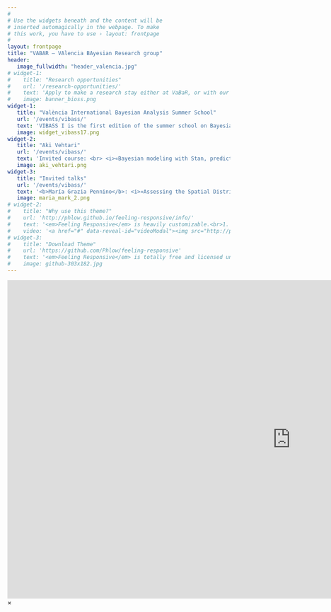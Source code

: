 ```yaml
---
#
# Use the widgets beneath and the content will be
# inserted automagically in the webpage. To make
# this work, you have to use › layout: frontpage
#
layout: frontpage
title: "VABAR – VAlencia BAyesian Research group"
header:
   image_fullwidth: "header_valencia.jpg"
# widget-1:
#    title: "Research opportunities"
#    url: '/research-opportunities/'
#    text: 'Apply to make a research stay either at VaBaR, or with our partners BioSS in Scotland.'
#    image: banner_bioss.png
widget-1:
   title: "València International Bayesian Analysis Summer School"
   url: '/events/vibass/'
   text: 'VIBASS I is the first edition of the summer school on Bayesian Statistics to be held from 17th until 21st July 2017 in València (Spain). VIBASS offers an opportunity to be introduced into the Bayesian reasoning without previous knowledge in the subject.'
   image: widget_vibass17.png
widget-2:
   title: "Aki Vehtari"
   url: '/events/vibass/'
   text: 'Invited course: <br> <i>«Bayesian modeling with Stan, predictive model assessment and comparison, and variable selection in large p, small n case.»</i>'
   image: aki_vehtari.png
widget-3:
   title: "Invited talks"
   url: '/events/vibass/'
   text: '<b>María Grazia Pennino</b>: <i>«Assessing the Spatial Distribution of Species using Bayesian Hierarchical Models»</i> <br> <b>Mark Brewer</b>: <i>«Practical Application of Bayesian Methods in Ecology and Environmental Science»</i>'
   image: maria_mark_2.png
# widget-2:
#    title: "Why use this theme?"
#    url: 'http://phlow.github.io/feeling-responsive/info/'
#    text: '<em>Feeling Responsive</em> is heavily customizable.<br>1. Language-Support :)<br>2. Optimized for speed and it&#39;s responsive.<br>3. Built on <a href="http://foundation.zurb.com/">Foundation Framework</a>.<br>4. Seven different Headers.<br>5. Customizable navigation, footer,...'
#    video: '<a href="#" data-reveal-id="videoModal"><img src="http://phlow.github.io/feeling-responsive/images/start-video-feeling-responsive-302x182.jpg" width="302" height="182" alt=""></a>'
# widget-3:
#    title: "Download Theme"
#    url: 'https://github.com/Phlow/feeling-responsive'
#    text: '<em>Feeling Responsive</em> is totally free and licensed under the MIT License. Make it your own and do with it what you want. Grab your copy or clone it at GitHub and start your website with it. Then tell me via Twitter <a href="http://twitter.com/phlow">@phlow</a>.'
#    image: github-303x182.jpg
---
```



<div id="videoModal" class="reveal-modal large" data-reveal="">
  <div class="flex-video widescreen vimeo" style="display: block;">
    <iframe width="1280" height="720" src="https://www.youtube.com/embed/3b5zCFSmVvU" frameborder="0" allowfullscreen></iframe>
  </div>
  <a class="close-reveal-modal">&#215;</a>
</div>

